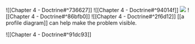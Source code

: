 ![[Chapter 4 - Doctrine#^736627]]
![[Chapter 4 - Doctrine#^94014f]]
![](https://miro.medium.com/max/700/1*9sl11s9-DfbTV7NUXoNTuA.jpeg)
![[Chapter 4 - Doctrine#^86bfb0]]
![[Chapter 4 - Doctrine#^2f6d12]]
[[a profile diagram]] can help make the problem visible.

![[Chapter 4 - Doctrine#^91dc93]]